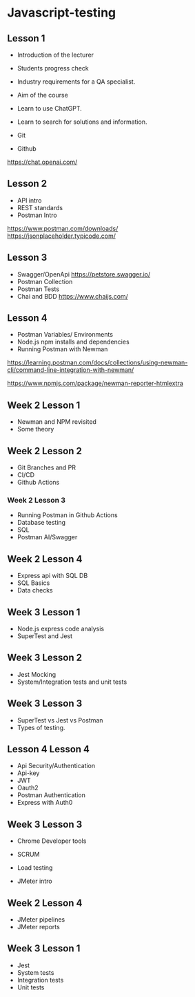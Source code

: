# Javascript-testing

## Lesson 1

- Introduction of the lecturer
- Students progress check
- Industry requirements for a QA specialist.
- Aim of the course

- Learn to use ChatGPT.
- Learn to search for solutions and information.
- Git
- Github

https://chat.openai.com/

##  Lesson 2

 - API intro
 - REST standards
 - Postman Intro

https://www.postman.com/downloads/
https://jsonplaceholder.typicode.com/


## Lesson 3

 - Swagger/OpenApi
 https://petstore.swagger.io/
 - Postman Collection
 - Postman Tests
 - Chai and BDD
 https://www.chaijs.com/

## Lesson 4
 - Postman Variables/ Environments
 - Node.js npm installs and dependencies
 - Running Postman with Newman

https://learning.postman.com/docs/collections/using-newman-cli/command-line-integration-with-newman/

https://www.npmjs.com/package/newman-reporter-htmlextra

## Week 2 Lesson 1
 - Newman and NPM revisited
 - Some theory

## Week 2 Lesson 2

 - Git Branches and PR
 - CI/CD
 - Github Actions


### Week 2 Lesson 3

 - Running Postman in Github Actions
 - Database testing
 - SQL
 - Postman AI/Swagger

## Week 2 Lesson 4

 - Express api with SQL DB
 - SQL Basics
 - Data checks

## Week 3 Lesson 1

 - Node.js express code analysis
 - SuperTest and Jest


 ## Week 3 Lesson 2

 - Jest Mocking
 - System/Integration tests and unit tests

 ## Week 3 Lesson 3

 - SuperTest vs Jest vs Postman
 - Types of testing.

 ## Lesson 4 Lesson 4
 - Api Security/Authentication
 - Api-key
 - JWT
 - Oauth2
 - Postman Authentication
 - Express with Auth0


 ## Week 3 Lesson 3

 - Chrome Developer tools

 - SCRUM
 - Load testing
 - JMeter intro

 ## Week 2 Lesson 4

 - JMeter pipelines
 - JMeter reports

 ## Week 3 Lesson 1
 - Jest
 - System tests
 - Integration tests
 - Unit tests